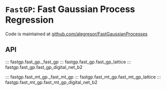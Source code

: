 # `FastGP`: Fast Gaussian Process Regression

Code is maintained at <a href="https://github.com/alegresor/FastGaussianProcesses" target="_blank">github.com/alegresor/FastGaussianProcesses</a>

## API

::: fastgp.fast_gp._fast_gp
::: fastgp.fast_gp.fast_gp_lattice
::: fastgp.fast_gp.fast_gp_digital_net_b2

::: fastgp.fast_mt_gp._fast_mt_gp
::: fastgp.fast_mt_gp.fast_mt_gp_lattice
::: fastgp.fast_mt_gp.fast_mt_gp_digital_net_b2
